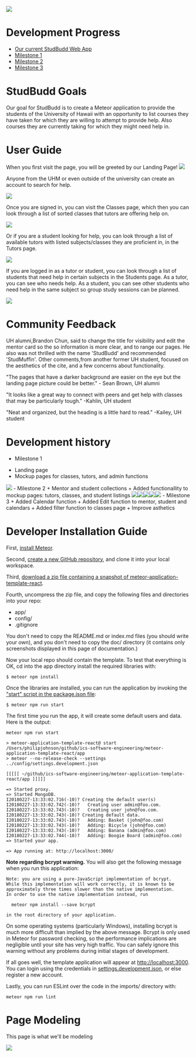 <img src="doc/StudBudd3-transperent.png">

# Development Progress 
- [Our current StudBudd Web App](http://studbudd.meteorapp.com/#/)
- [Milestone 1](https://github.com/studbudd/studbudd/projects/1) 
- [Milestone 2](https://github.com/studbudd/studbudd/projects/2) 
- [Milestone 3](https://github.com/studbudd/studbudd/projects/3) 


# StudBudd Goals

Our goal for StudBudd is to create a Meteor application to provide the students of  the University of Hawaii with an opportunity to list courses they have taken for which they are willing to attempt to provide help. Also courses they are currently taking for which they might need help in.

# User Guide

When you first visit the page, you will be greeted by our Landing Page!
<img src="doc/MS3-LP.png">

Anyone from the UHM or even outside of the university can create an account to search for help.

<img src="doc/MS3-SIGNUP.png">

Once you are signed in, you can visit the Classes page, which then you can look through a list of sorted classes that tutors are offering help on.

<img src="doc/MS3-CLASS.png">

Or if you are a student looking for help, you can look through a list of available tutors with listed subjects/classes they are proficient in, in the Tutors page.

<img src="doc/MS3-MENTOR.png">

If you are logged in as a tutor or student, you can look through a list of students that need help in certain subjects in the Students page. As a tutor, you can see who needs help. As a student, you can see other students who need help in the same subject so group study sessions can be planned. 

<img src="doc/MS3-STUDENT.png">

# Community Feedback
UH alumni,Brandon Chun, said to change the title for visibility and edit the mentor card so the so information is more clear, and to range our pages. He also was not thrilled with the name 'StudBudd' and recommended 'StudMuffin'. Other comments,from another former UH student, focused on the aesthetics of the cite, and a few concerns about functionality. 

"The pages that have a darker background are easier on the eye but the landing page picture could be better." - Sean Brown, UH alumni 

"It looks like a great way to connect with peers and get help with classes that may be particularly tough." -Kahlin, UH student 

"Neat and organized, but the heading is a little hard to read." -Kailey, UH student 




# Development history
- Milestone 1
+ Landing page
+ Mockup pages for classes, tutors, and admin functions
<img class="ui small right floated rounded image" src="doc/landingpage.png">
- Milestone 2
+ Mentor and student collections
+ Added functionallity to mockup pages: tutors, classes, and student listings
<img class="ui small rounded image" src="doc/LPupdated.png"><img class="ui small rounded image" src="doc/registerPage.png"><img class="ui small rounded image" src="doc/classesAvailable.png"><img class="ui small rounded image" src="doc/tutorsAvailable.png"><img class="ui small rounded image" src="doc/studentsList.png">
- Milestone 3
+ Added Calendar function
+ Added Edit function to mentor, student and calendars
+ Added filter function to classes page 
+ Improve asthetics

# Developer Installation Guide

First, [install Meteor](https://www.meteor.com/install).

Second, [create a new GitHub repository](https://help.github.com/articles/create-a-repo/), and clone it into your local workspace.

Third, [download a zip file containing a snapshot of meteor-application-template-react](https://github.com/ics-software-engineering/meteor-application-template-react/archive/master.zip).

Fourth, uncompress the zip file, and copy the following files and directories into your repo:

  * app/  
  * config/
  * .gitignore
  
You don't need to copy the README.md or index.md files (you should write your own), and you don't need to copy the doc/ directory (it contains only screenshots displayed in this page of documentation.)

Now your local repo should contain the template. To test that everything is OK, cd into the app directory install the required libraries with:


```
$ meteor npm install
```

Once the libraries are installed, you can run the application by invoking the ["start" script in the package.json file](https://github.com/ics-software-engineering/meteor-application-template-react/blob/master/app/package.json):

```
$ meteor npm run start
```

The first time you run the app, it will create some default users and data. Here is the output:

```
meteor npm run start

> meteor-application-template-react@ start /Users/philipjohnson/github/ics-software-engineering/meteor-application-template-react/app
> meteor --no-release-check --settings ../config/settings.development.json

[[[[[ ~/github/ics-software-engineering/meteor-application-template-react/app ]]]]]

=> Started proxy.                             
=> Started MongoDB.                           
I20180227-13:33:02.716(-10)? Creating the default user(s)
I20180227-13:33:02.742(-10)?   Creating user admin@foo.com.
I20180227-13:33:02.743(-10)?   Creating user john@foo.com.
I20180227-13:33:02.743(-10)? Creating default data.
I20180227-13:33:02.743(-10)?   Adding: Basket (john@foo.com)
I20180227-13:33:02.743(-10)?   Adding: Bicycle (john@foo.com)
I20180227-13:33:02.743(-10)?   Adding: Banana (admin@foo.com)
I20180227-13:33:02.744(-10)?   Adding: Boogie Board (admin@foo.com)
=> Started your app.

=> App running at: http://localhost:3000/
```


**Note regarding bcrypt warning.** You will also get the following message when you run this application:

```
Note: you are using a pure-JavaScript implementation of bcrypt.
While this implementation will work correctly, it is known to be
approximately three times slower than the native implementation.
In order to use the native implementation instead, run

  meteor npm install --save bcrypt

in the root directory of your application.
```

On some operating systems (particularly Windows), installing bcrypt is much more difficult than implied by the above message. Bcrypt is only used in Meteor for password checking, so the performance implications are negligible until your site has very high traffic. You can safely ignore this warning without any problems during initial stages of development.

If all goes well, the template application will appear at [http://localhost:3000](http://localhost:3000).  You can login using the credentials in [settings.development.json](https://github.com/ics-software-engineering/meteor-application-template-react/blob/master/config/settings.development.json), or else register a new account.

Lastly, you can run ESLint over the code in the imports/ directory with:

```
meteor npm run lint
```

# Page Modeling

This page is what we'll be modeling

<img src="doc/template.png">

